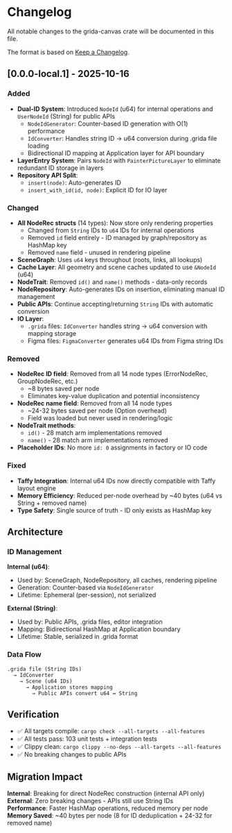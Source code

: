 # Changelog

All notable changes to the grida-canvas crate will be documented in this file.

The format is based on [Keep a Changelog](https://keepachangelog.com/en/1.0.0/).

## [0.0.0-local.1] - 2025-10-16

### Added

- **Dual-ID System**: Introduced `NodeId` (u64) for internal operations and `UserNodeId` (String) for public APIs
  - `NodeIdGenerator`: Counter-based ID generation with O(1) performance
  - `IdConverter`: Handles string ID → u64 conversion during .grida file loading
  - Bidirectional ID mapping at Application layer for API boundary
- **LayerEntry System**: Pairs `NodeId` with `PainterPictureLayer` to eliminate redundant ID storage in layers
- **Repository API Split**:
  - `insert(node)`: Auto-generates ID
  - `insert_with_id(id, node)`: Explicit ID for IO layer

### Changed

- **All NodeRec structs** (14 types): Now store only rendering properties
  - Changed from `String` IDs to `u64` IDs for internal operations
  - Removed `id` field entirely - ID managed by graph/repository as HashMap key
  - Removed `name` field - unused in rendering pipeline
- **SceneGraph**: Uses `u64` keys throughout (roots, links, all lookups)
- **Cache Layer**: All geometry and scene caches updated to use `&NodeId` (u64)
- **NodeTrait**: Removed `id()` and `name()` methods - data-only records
- **NodeRepository**: Auto-generates IDs on insertion, eliminating manual ID management
- **Public APIs**: Continue accepting/returning `String` IDs with automatic conversion
- **IO Layer**:
  - `.grida` files: `IdConverter` handles string → u64 conversion with mapping storage
  - Figma files: `FigmaConverter` generates u64 IDs from Figma string IDs

### Removed

- **NodeRec ID field**: Removed from all 14 node types (ErrorNodeRec, GroupNodeRec, etc.)
  - ~8 bytes saved per node
  - Eliminates key-value duplication and potential inconsistency
- **NodeRec name field**: Removed from all 14 node types
  - ~24-32 bytes saved per node (Option<String> overhead)
  - Field was loaded but never used in rendering/logic
- **NodeTrait methods**:
  - `id()` - 28 match arm implementations removed
  - `name()` - 28 match arm implementations removed
- **Placeholder IDs**: No more `id: 0` assignments in factory or IO code

### Fixed

- **Taffy Integration**: Internal u64 IDs now directly compatible with Taffy layout engine
- **Memory Efficiency**: Reduced per-node overhead by ~40 bytes (u64 vs String + removed name)
- **Type Safety**: Single source of truth - ID only exists as HashMap key

## Architecture

### ID Management

**Internal (u64)**:

- Used by: SceneGraph, NodeRepository, all caches, rendering pipeline
- Generation: Counter-based via `NodeIdGenerator`
- Lifetime: Ephemeral (per-session), not serialized

**External (String)**:

- Used by: Public APIs, .grida files, editor integration
- Mapping: Bidirectional HashMap at Application boundary
- Lifetime: Stable, serialized in .grida format

### Data Flow

```
.grida file (String IDs)
  → IdConverter
    → Scene (u64 IDs)
      → Application stores mapping
        → Public APIs convert u64 ↔ String
```

## Verification

- ✅ All targets compile: `cargo check --all-targets --all-features`
- ✅ All tests pass: 103 unit tests + integration tests
- ✅ Clippy clean: `cargo clippy --no-deps --all-targets --all-features`
- ✅ No breaking changes to public APIs

## Migration Impact

**Internal**: Breaking for direct NodeRec construction (internal API only)  
**External**: Zero breaking changes - APIs still use String IDs  
**Performance**: Faster HashMap operations, reduced memory per node  
**Memory Saved**: ~40 bytes per node (8 for ID deduplication + 24-32 for removed name)
